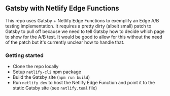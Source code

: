 ## Gatsby with Netlify Edge Functions

This repo uses Gatsby + Netlify Edge Functions to exemplify an Edge A/B testing implementation. It requires a pretty dirty (albeit small) patch to Gatsby to pull off because we need to tell Gatsby how to decide which page to show for the A/B test. It would be good to allow for this without the need of the patch but it's currently unclear how to handle that.

### Getting started
- Clone the repo locally
- Setup `netlify-cli` npm package
- Build the Gatsby site (`npm run build`)
- Run `netlify dev` to host the Netlify Edge Function and point it to the static Gatsby site (see `netlify.toml` file)
